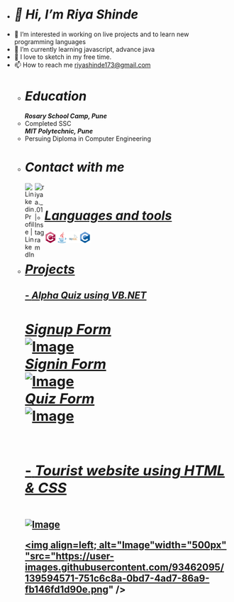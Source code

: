 + <h1> <i>👋 Hi, I’m Riya Shinde</i>
- 👀 I’m interested in working on live projects and to learn new programming languages
- 🌱 I’m currently learning javascript, advance java
- 🎨 I love to sketch in my free time.
- 📫 How to reach me riyashinde173@gmail.com
  + <h1><i>Education</h1></i>
  <b> <i>&nbsp;&nbsp;&nbsp;&nbsp;&nbsp;&nbsp; Rosary School Camp, Pune</i></b><br>
   - Completed SSC <br>
  <b> <i> MIT Polytechnic, Pune</i></b><br>
   - Persuing Diploma in Computer Engineering <br>
   <ul>
      <li><h1><i>Contact with me</h1></i>
  <a href="https://www.linkedin.com/in/riya-shinde-9b5bb01bb" target="blank">
  <img align="left" alt="Linkedin Profile | LinkedIn" width="22px" src="https://cdn.jsdelivr.net/npm/simple-icons@v3/icons/linkedin.svg" />
<a href="https://www.instagram.com/riyaa._.01/" target="blank">
<img align="left" alt="riyaa._.01| Instagram" width="22px" src="https://cdn.jsdelivr.net/npm/simple-icons@v3/icons/instagram.svg" /> <br>
  <ul>
      <li><h1><i>Languages and tools</h1></i>
<img align=left; alt="C-language" width="26px" src="https://raw.githubusercontent.com/devicons/devicon/master/icons/c/c-original.svg" />
<img align="left" alt="C++" width="26px" src="https://raw.githubusercontent.com/devicons/devicon/master/icons/cplusplus/cplusplus-original.svg" />
<img align="left" alt="Java" width="26px" src="https://raw.githubusercontent.com/devicons/devicon/master/icons/java/java-original.svg" />
<img align="left" alt="MySQL" width="26px" src="https://raw.githubusercontent.com/github/explore/80688e429a7d4ef2fca1e82350fe8e3517d3494d/topics/mysql/mysql.png" />
      <li><h1><i>Projects</h1></i>
      <h2>- <b> <i> Alpha Quiz using VB.NET<h2></i></b>
        <b> <i> Signup Form</b></i><br>
        <img align=left; alt="Image" width="500px" " src="https://user-images.githubusercontent.com/93462095/139593715-75776cf5-6a40-42b6-8139-71ccb0314e00.jpeg" /><br>
        <b> <i> Signin Form</b></i><br>                                                                                                               
        <img align=left; alt="Image"width="500px" " src="https://user-images.githubusercontent.com/93462095/139593730-08ab2a52-1055-439c-b933-2a6f3b272fa9.jpeg" /><br>
        <b> <i> Quiz Form</b></i><br>  
<img align=left; alt="Image"width="500px" " src="https://user-images.githubusercontent.com/93462095/139593743-97050747-b571-4e3d-8d0d-3c57c54eb7c1.jpeg" /><br>  
                                                                                                                                           <br>
        <h2>-<b> <i> Tourist website using HTML & CSS</h2></i></b><br>
       <img align=left; alt="Image"width="500px" " src="https://user-images.githubusercontent.com/93462095/139594539-c1ff86e5-b653-4ac3-8667-9ff6bbc20653.png" />

<img align=left; alt="Image"width="500px"  "src="https://user-images.githubusercontent.com/93462095/139594571-751c6c8a-0bd7-4ad7-86a9-fb146fd1d90e.png" />
<br><br>
<!---
riyashinde203/riyashinde203 is a ✨ special ✨ repository because its `README.md` (this file) appears on your GitHub profile.
You can click the Preview link to take a look at your changes.
--->
